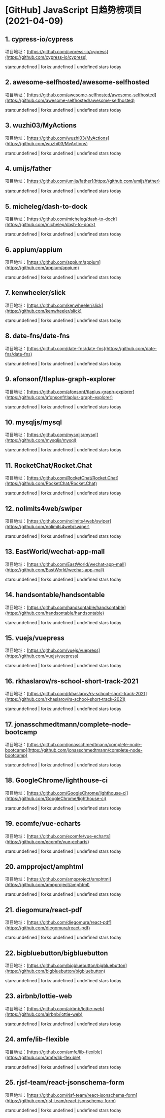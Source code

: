 # [GitHub] JavaScript 日趋势榜项目(2021-04-09)

## 1. cypress-io/cypress 

项目地址：[https://github.com/cypress-io/cypress](https://github.com/cypress-io/cypress)

stars:undefined | forks:undefined | undefined stars today 



## 2. awesome-selfhosted/awesome-selfhosted 

项目地址：[https://github.com/awesome-selfhosted/awesome-selfhosted](https://github.com/awesome-selfhosted/awesome-selfhosted)

stars:undefined | forks:undefined | undefined stars today 



## 3. wuzhi03/MyActions 

项目地址：[https://github.com/wuzhi03/MyActions](https://github.com/wuzhi03/MyActions)

stars:undefined | forks:undefined | undefined stars today 



## 4. umijs/father 

项目地址：[https://github.com/umijs/father](https://github.com/umijs/father)

stars:undefined | forks:undefined | undefined stars today 



## 5. micheleg/dash-to-dock 

项目地址：[https://github.com/micheleg/dash-to-dock](https://github.com/micheleg/dash-to-dock)

stars:undefined | forks:undefined | undefined stars today 



## 6. appium/appium 

项目地址：[https://github.com/appium/appium](https://github.com/appium/appium)

stars:undefined | forks:undefined | undefined stars today 



## 7. kenwheeler/slick 

项目地址：[https://github.com/kenwheeler/slick](https://github.com/kenwheeler/slick)

stars:undefined | forks:undefined | undefined stars today 



## 8. date-fns/date-fns 

项目地址：[https://github.com/date-fns/date-fns](https://github.com/date-fns/date-fns)

stars:undefined | forks:undefined | undefined stars today 



## 9. afonsonf/tlaplus-graph-explorer 

项目地址：[https://github.com/afonsonf/tlaplus-graph-explorer](https://github.com/afonsonf/tlaplus-graph-explorer)

stars:undefined | forks:undefined | undefined stars today 



## 10. mysqljs/mysql 

项目地址：[https://github.com/mysqljs/mysql](https://github.com/mysqljs/mysql)

stars:undefined | forks:undefined | undefined stars today 



## 11. RocketChat/Rocket.Chat 

项目地址：[https://github.com/RocketChat/Rocket.Chat](https://github.com/RocketChat/Rocket.Chat)

stars:undefined | forks:undefined | undefined stars today 



## 12. nolimits4web/swiper 

项目地址：[https://github.com/nolimits4web/swiper](https://github.com/nolimits4web/swiper)

stars:undefined | forks:undefined | undefined stars today 



## 13. EastWorld/wechat-app-mall 

项目地址：[https://github.com/EastWorld/wechat-app-mall](https://github.com/EastWorld/wechat-app-mall)

stars:undefined | forks:undefined | undefined stars today 



## 14. handsontable/handsontable 

项目地址：[https://github.com/handsontable/handsontable](https://github.com/handsontable/handsontable)

stars:undefined | forks:undefined | undefined stars today 



## 15. vuejs/vuepress 

项目地址：[https://github.com/vuejs/vuepress](https://github.com/vuejs/vuepress)

stars:undefined | forks:undefined | undefined stars today 



## 16. rkhaslarov/rs-school-short-track-2021 

项目地址：[https://github.com/rkhaslarov/rs-school-short-track-2021](https://github.com/rkhaslarov/rs-school-short-track-2021)

stars:undefined | forks:undefined | undefined stars today 



## 17. jonasschmedtmann/complete-node-bootcamp 

项目地址：[https://github.com/jonasschmedtmann/complete-node-bootcamp](https://github.com/jonasschmedtmann/complete-node-bootcamp)

stars:undefined | forks:undefined | undefined stars today 



## 18. GoogleChrome/lighthouse-ci 

项目地址：[https://github.com/GoogleChrome/lighthouse-ci](https://github.com/GoogleChrome/lighthouse-ci)

stars:undefined | forks:undefined | undefined stars today 



## 19. ecomfe/vue-echarts 

项目地址：[https://github.com/ecomfe/vue-echarts](https://github.com/ecomfe/vue-echarts)

stars:undefined | forks:undefined | undefined stars today 



## 20. ampproject/amphtml 

项目地址：[https://github.com/ampproject/amphtml](https://github.com/ampproject/amphtml)

stars:undefined | forks:undefined | undefined stars today 



## 21. diegomura/react-pdf 

项目地址：[https://github.com/diegomura/react-pdf](https://github.com/diegomura/react-pdf)

stars:undefined | forks:undefined | undefined stars today 



## 22. bigbluebutton/bigbluebutton 

项目地址：[https://github.com/bigbluebutton/bigbluebutton](https://github.com/bigbluebutton/bigbluebutton)

stars:undefined | forks:undefined | undefined stars today 



## 23. airbnb/lottie-web 

项目地址：[https://github.com/airbnb/lottie-web](https://github.com/airbnb/lottie-web)

stars:undefined | forks:undefined | undefined stars today 



## 24. amfe/lib-flexible 

项目地址：[https://github.com/amfe/lib-flexible](https://github.com/amfe/lib-flexible)

stars:undefined | forks:undefined | undefined stars today 



## 25. rjsf-team/react-jsonschema-form 

项目地址：[https://github.com/rjsf-team/react-jsonschema-form](https://github.com/rjsf-team/react-jsonschema-form)

stars:undefined | forks:undefined | undefined stars today 



